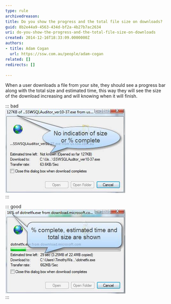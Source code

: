 ```yaml
---
type: rule
archivedreason: 
title: Do you show the progress and the total file size on downloads?
guid: 8b2e44a9-4563-434d-bf2a-4b27b7ac2634
uri: do-you-show-the-progress-and-the-total-file-size-on-downloads
created: 2014-12-16T18:33:09.0000000Z
authors:
- title: Adam Cogan
  url: https://ssw.com.au/people/adam-cogan
related: []
redirects: []

---
```


When a user downloads a file from your site, they should see a progress bar along with                     the total size and estimated time, this way they will see the size of the download                     increasing and will knowing when it will finish.

<!--endintro-->

::: bad  
![Figure: Bad example - there is no indication of the total size of the download or                         the percent complete, thus no estimate of how long left](bar-progress-bad.jpg)  
:::  

::: good  
![Figure: Good example - percent complete, time left, total size and a progress bar                         are all shown](bar-progress-good.jpg)  
:::
